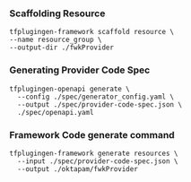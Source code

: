 
### Scaffolding Resource
```shell
tfplugingen-framework scaffold resource \
--name resource_group \
--output-dir ./fwkProvider
```

### Generating Provider Code Spec
```shell
tfplugingen-openapi generate \
  --config ./spec/generator_config.yaml \
  --output ./spec/provider-code-spec.json \
  ./spec/openapi.yaml
```

### Framework Code generate command
```shell
tfplugingen-framework generate resources \
  --input ./spec/provider-code-spec.json \
  --output ./oktapam/fwkProvider 
```
